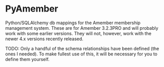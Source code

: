 # PyAmember #

Python/SQLAlchemy db mappings for the Amember membership management system. These are for Amember 3.2.3PRO and will probably work with some earlier versions. They will not, however, work with the newer 4.x versions recently released.

TODO: Only a handful of the schema relationships have been defined (the ones I needed). To make fullest use of this, it will be necessary for you to define them yourself.
